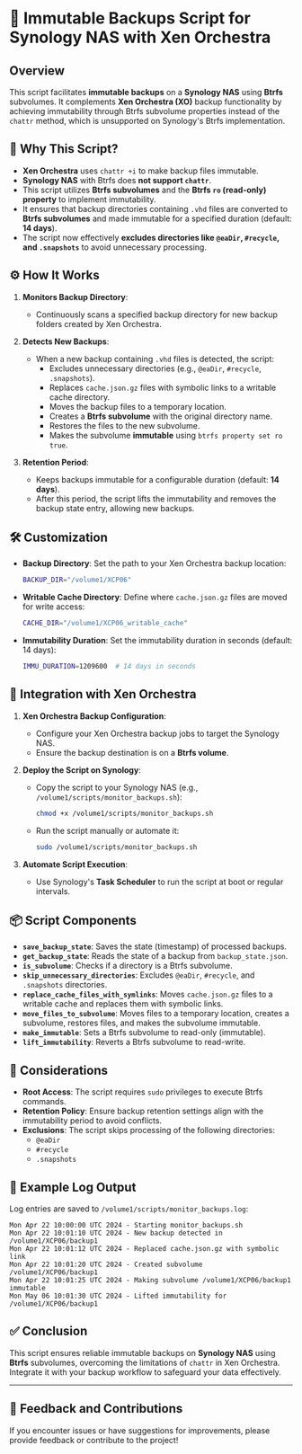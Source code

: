 # 📄 Immutable Backups Script for Synology NAS with Xen Orchestra

## Overview

This script facilitates **immutable backups** on a **Synology NAS** using **Btrfs** subvolumes. It complements **Xen Orchestra (XO)** backup functionality by achieving immutability through Btrfs subvolume properties instead of the `chattr` method, which is unsupported on Synology's Btrfs implementation.

## 📝 Why This Script?

- **Xen Orchestra** uses `chattr +i` to make backup files immutable.
- **Synology NAS** with Btrfs does **not support `chattr`**.
- This script utilizes **Btrfs subvolumes** and the **Btrfs `ro` (read-only) property** to implement immutability.
- It ensures that backup directories containing `.vhd` files are converted to **Btrfs subvolumes** and made immutable for a specified duration (default: **14 days**).
- The script now effectively **excludes directories like `@eaDir`, `#recycle`, and `.snapshots`** to avoid unnecessary processing.

## ⚙️ How It Works

1. **Monitors Backup Directory**:
   - Continuously scans a specified backup directory for new backup folders created by Xen Orchestra.

2. **Detects New Backups**:
   - When a new backup containing `.vhd` files is detected, the script:
     - Excludes unnecessary directories (e.g., `@eaDir`, `#recycle`, `.snapshots`).
     - Replaces `cache.json.gz` files with symbolic links to a writable cache directory.
     - Moves the backup files to a temporary location.
     - Creates a **Btrfs subvolume** with the original directory name.
     - Restores the files to the new subvolume.
     - Makes the subvolume **immutable** using `btrfs property set ro true`.

3. **Retention Period**:
   - Keeps backups immutable for a configurable duration (default: **14 days**).
   - After this period, the script lifts the immutability and removes the backup state entry, allowing new backups.

## 🛠️ Customization

- **Backup Directory**:
  Set the path to your Xen Orchestra backup location:
  ```bash
  BACKUP_DIR="/volume1/XCP06"
  ```

- **Writable Cache Directory**:
  Define where `cache.json.gz` files are moved for write access:
  ```bash
  CACHE_DIR="/volume1/XCP06_writable_cache"
  ```

- **Immutability Duration**:
  Set the immutability duration in seconds (default: 14 days):
  ```bash
  IMMU_DURATION=1209600  # 14 days in seconds
  ```

## 🔗 Integration with Xen Orchestra

1. **Xen Orchestra Backup Configuration**:
   - Configure your Xen Orchestra backup jobs to target the Synology NAS.
   - Ensure the backup destination is on a **Btrfs volume**.

2. **Deploy the Script on Synology**:
   - Copy the script to your Synology NAS (e.g., `/volume1/scripts/monitor_backups.sh`):
     ```bash
     chmod +x /volume1/scripts/monitor_backups.sh
     ```
   - Run the script manually or automate it:
     ```bash
     sudo /volume1/scripts/monitor_backups.sh
     ```

3. **Automate Script Execution**:
   - Use Synology's **Task Scheduler** to run the script at boot or regular intervals.

## 📦 Script Components

- **`save_backup_state`**: Saves the state (timestamp) of processed backups.
- **`get_backup_state`**: Reads the state of a backup from `backup_state.json`.
- **`is_subvolume`**: Checks if a directory is a Btrfs subvolume.
- **`skip_unnecessary_directories`**: Excludes `@eaDir`, `#recycle`, and `.snapshots` directories.
- **`replace_cache_files_with_symlinks`**: Moves `cache.json.gz` files to a writable cache and replaces them with symbolic links.
- **`move_files_to_subvolume`**: Moves files to a temporary location, creates a subvolume, restores files, and makes the subvolume immutable.
- **`make_immutable`**: Sets a Btrfs subvolume to read-only (immutable).
- **`lift_immutability`**: Reverts a Btrfs subvolume to read-write.

## 🚨 Considerations

- **Root Access**: The script requires `sudo` privileges to execute Btrfs commands.
- **Retention Policy**: Ensure backup retention settings align with the immutability period to avoid conflicts.
- **Exclusions**: The script skips processing of the following directories:
  - `@eaDir`
  - `#recycle`
  - `.snapshots`

## 📝 Example Log Output

Log entries are saved to `/volume1/scripts/monitor_backups.log`:

```
Mon Apr 22 10:00:00 UTC 2024 - Starting monitor_backups.sh
Mon Apr 22 10:01:10 UTC 2024 - New backup detected in /volume1/XCP06/backup1
Mon Apr 22 10:01:12 UTC 2024 - Replaced cache.json.gz with symbolic link
Mon Apr 22 10:01:20 UTC 2024 - Created subvolume /volume1/XCP06/backup1
Mon Apr 22 10:01:25 UTC 2024 - Making subvolume /volume1/XCP06/backup1 immutable
Mon May 06 10:01:30 UTC 2024 - Lifted immutability for /volume1/XCP06/backup1
```

## ✅ Conclusion

This script ensures reliable immutable backups on **Synology NAS** using **Btrfs** subvolumes, overcoming the limitations of `chattr` in Xen Orchestra. Integrate it with your backup workflow to safeguard your data effectively.

---

## 📢 Feedback and Contributions

If you encounter issues or have suggestions for improvements, please provide feedback or contribute to the project!

